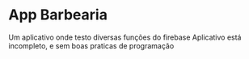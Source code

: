 # App Barbearia
Um aplicativo onde testo diversas funções do firebase
Aplicativo está incompleto, e sem boas praticas de programação
